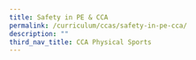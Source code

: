 ```yaml
---
title: Safety in PE & CCA
permalink: /curriculum/ccas/safety-in-pe-cca/
description: ""
third_nav_title: CCA Physical Sports
---
```

